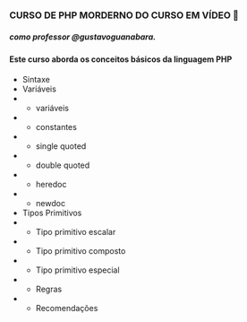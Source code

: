 ### CURSO DE PHP MORDERNO DO CURSO EM VÍDEO 🖖
##### como professor @gustavoguanabara.


#### Este curso aborda os conceitos básicos da linguagem PHP
- Sintaxe
- Variáveis
- - variáveis
- - constantes
- - single quoted
- - double quoted
- - heredoc
- - newdoc
- Tipos Primitivos
- - Tipo primitivo escalar
- - Tipo primitivo composto
- - Tipo primitivo especial
- - Regras
- - Recomendações
